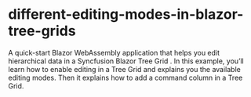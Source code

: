 # different-editing-modes-in-blazor-tree-grids
A quick-start Blazor WebAssembly application that helps you edit hierarchical data in a Syncfusion Blazor Tree Grid . In this example, you’ll learn how to enable editing in a Tree Grid and explains you the available editing modes. Then it explains how to add a command column in a Tree Grid.
